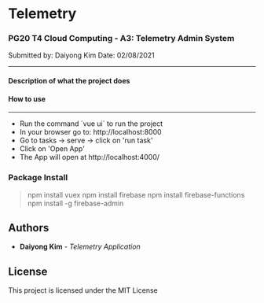 # Telemetry

### **PG20 T4 Cloud Computing - A3: Telemetry Admin System**

Submitted by: Daiyong Kim
Date: 02/08/2021

---

#### **Description of what the project does**

#### **How to use**

---

- Run the command ´vue ui´ to run the project
- In your browser go to: http://localhost:8000
- Go to tasks -> serve -> click on 'run task'
- Click on 'Open App'
- The App will open at http://localhost:4000/

### **Package Install**

> npm install vuex
> npm install firebase
> npm install firebase-functions
> npm install -g firebase-admin

## Authors

- **Daiyong Kim** - _Telemetry Application_

## License

This project is licensed under the MIT License
